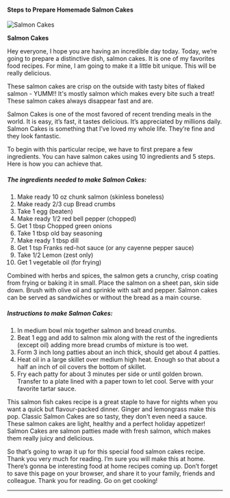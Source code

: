             

#### Steps to Prepare Homemade Salmon Cakes

![Salmon Cakes](https://img-global.cpcdn.com/recipes/5239680640483328/751x532cq70/salmon-cakes-recipe-main-photo.jpg)

**Salmon Cakes**

Hey everyone, I hope you are having an incredible day today. Today, we’re going to prepare a distinctive dish, salmon cakes. It is one of my favorites food recipes. For mine, I am going to make it a little bit unique. This will be really delicious.

These salmon cakes are crisp on the outside with tasty bites of flaked salmon - YUMM!! It's mostly salmon which makes every bite such a treat! These salmon cakes always disappear fast and are.

Salmon Cakes is one of the most favored of recent trending meals in the world. It is easy, it’s fast, it tastes delicious. It’s appreciated by millions daily. Salmon Cakes is something that I’ve loved my whole life. They’re fine and they look fantastic.

To begin with this particular recipe, we have to first prepare a few ingredients. You can have salmon cakes using 10 ingredients and 5 steps. Here is how you can achieve that.

##### The ingredients needed to make Salmon Cakes:

1.  Make ready 10 oz chunk salmon (skinless boneless)
2.  Make ready 2/3 cup Bread crumbs
3.  Take 1 egg (beaten)
4.  Make ready 1/2 red bell pepper (chopped)
5.  Get 1 tbsp Chopped green onions
6.  Take 1 tbsp old bay seasoning
7.  Make ready 1 tbsp dill
8.  Get 1 tsp Franks red-hot sauce (or any cayenne pepper sauce)
9.  Take 1/2 Lemon (zest only)
10.  Get 1 vegetable oil (for frying)

Combined with herbs and spices, the salmon gets a crunchy, crisp coating from frying or baking it in small. Place the salmon on a sheet pan, skin side down. Brush with olive oil and sprinkle with salt and pepper. Salmon cakes can be served as sandwiches or without the bread as a main course.

##### Instructions to make Salmon Cakes:

1.  In medium bowl mix together salmon and bread crumbs.
2.  Beat 1 egg and add to salmon mix along with the rest of the ingredients (except oil) adding more bread crumbs of mixture is too wet.
3.  Form 3 inch long patties about an inch thick, should get about 4 patties.
4.  Heat oil in a large skillet over medium high heat. Enough so that about a half an inch of oil covers the bottom of skillet.
5.  Fry each patty for about 3 minutes per side or until golden brown. Transfer to a plate lined with a paper town to let cool. Serve with your favorite tartar sauce.

This salmon fish cakes recipe is a great staple to have for nights when you want a quick but flavour-packed dinner. Ginger and lemongrass make this pop. Classic Salmon Cakes are so tasty, they don't even need a sauce. These salmon cakes are light, healthy and a perfect holiday appetizer! Salmon Cakes are salmon patties made with fresh salmon, which makes them really juicy and delicious.

So that’s going to wrap it up for this special food salmon cakes recipe. Thank you very much for reading. I’m sure you will make this at home. There’s gonna be interesting food at home recipes coming up. Don’t forget to save this page on your browser, and share it to your family, friends and colleague. Thank you for reading. Go on get cooking!

* * *